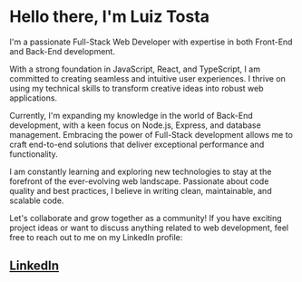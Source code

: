 <h1>Hello there, I'm Luiz Tosta</h1>
        <p>I'm a passionate Full-Stack Web Developer with expertise in both Front-End and Back-End development.</p>
        <p>With a strong foundation in JavaScript, React, and TypeScript, I am committed to creating seamless and intuitive user experiences. I thrive on using my technical skills to transform creative ideas into robust web applications.</p>
        <p>Currently, I'm expanding my knowledge in the world of Back-End development, with a keen focus on Node.js, Express, and database management. Embracing the power of Full-Stack development allows me to craft end-to-end solutions that deliver exceptional performance and functionality.</p>
        <p>I am constantly learning and exploring new technologies to stay at the forefront of the ever-evolving web landscape. Passionate about code quality and best practices, I believe in writing clean, maintainable, and scalable code.</p>
        <p>Let's collaborate and grow together as a community! If you have exciting project ideas or want to discuss anything related to web development, feel free to reach out to me on my LinkedIn profile:</p>
        <h2><a href="https://linkedin.com/in/lfilipets" target="_blank">LinkedIn</a></h2>
